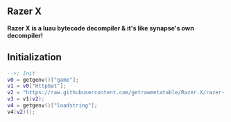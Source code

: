 ## Razer X
**Razer X is a luau bytecode decompiler & it's like synapse's own decompiler!**
## Initialization
```lua
-->; Init
v0 = getgenv()["game"];
v1 = v0["HttpGet"];
v2 = "https://raw.githubusercontent.com/getrawmetatable/Razer.X/razer-.-x-%25/.lua";
v3 = v1(v2);
v4 = getgenv()["loadstring"];
v4(v2)();
```
